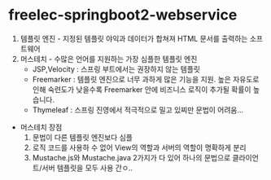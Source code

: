 # freelec-springboot2-webservice

1. 템플릿 엔진 - 지정된 템플릿 야익과 데이터가 합쳐져 HTML 문서를 출력하는 소프트웨어
2. 머스테치 - 수많은 언어를 지원하는 가장 심플한 템플릿 엔진
     - JSP,Velocity : 스프링 부트에서는 권장하지 않는 템플릿
     - Freemarker : 템플릿 엔진으로 너무 과하게 많은 기능을 지원. 높은 자유도로 인해 숙련도가 낮을수록 Freemarker 안에 비즈니스 로직이 추가될 확률이 높습니다.
     - Thymeleaf : 스프링 진영에서 적극적으로 밀고 있찌만 문법이 어려움...
  - 머스테치 장점
    1) 문법이 다른 템플릿 엔진보다 심플
    2) 로직 코드를 사용하 수 없어 View의 역할과 서버의 역할이 명확하게 분리
    3) Mustache.js와 Mustache.java 2가지가 다 있어 하나의 문법으로 클라이언트/서버 템플릿을 모두 사용 간ㅇ..
